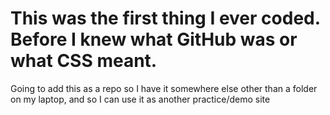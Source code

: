 # This was the first thing I ever coded. Before I knew what GitHub was or what CSS meant.
<p>Going to add this as a repo so I have it somewhere else other than a folder on my laptop, and so I can use it as another practice/demo site<p>

